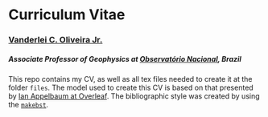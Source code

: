 # Curriculum Vitae

### [Vanderlei C. Oliveira Jr.](http://www.pinga-lab.org/people/oliveira-jr.html)
##### Associate Professor of Geophysics at [Observatório Nacional](http://www.on.br/index.php/pt-br/), Brazil

This repo contains my CV, as well as all tex files needed to create it
at the folder `files`.
The model used to create this CV is based on that presented by
[Ian Appelbaum at Overleaf](https://www.overleaf.com/articles/ian-appelbaums-cv/xkcwsvxbrkyr#.We5E0XBrzCI).
The bibliographic style was created by using the
[`makebst`](https://ctan.org/tex-archive/macros/latex/contrib/custom-bib).
